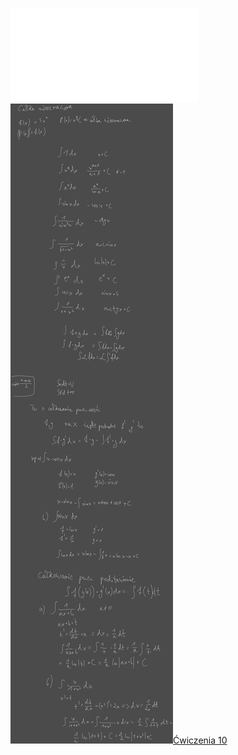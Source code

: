 ![W10_Analiza_21_Calki_nieozn](/Notatki/Semestr%201/Analiza%20matematyczna%201.2A/Wyk%C5%82ady/Wyk%C5%82ad%2010/W10_Analiza_21_Calki_nieozn.pdf)
![Drawing 2022-12-14 12.56.19.excalidraw.svg](/Notatki/Semestr%201/Analiza%20matematyczna%201.2A/Wyk%C5%82ady/Wyk%C5%82ad%2010/Drawing%202022-12-14%2012.56.19.excalidraw.svg)[Ćwiczenia 10](/Notatki/Semestr%201/Analiza%20matematyczna%201.2A/%C4%86wiczenia/%C4%86wiczenia%2010/%C4%86wiczenia%2010.md)